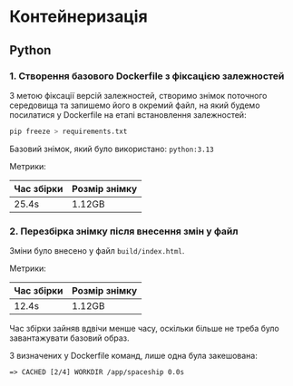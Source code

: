 # Контейнеризація
## Python
### 1. Створення базового Dockerfile з фіксацією залежностей
З метою фіксації версій залежностей, створимо знімок поточного середовища та запишемо його в окремий файл, на який будемо посилатися у Dockerfile на етапі встановлення залежностей:
```bash
pip freeze > requirements.txt
```

Базовий знімок, який було використано: `python:3.13`

Метрики:

| Час збірки | Розмір знімку |
| - | - |
| 25.4s | 1.12GB |

### 2. Перезбірка знімку після внесення змін у файл
Зміни було внесено у файл `build/index.html`.

Метрики:

| Час збірки | Розмір знімку |
| - | - |
| 12.4s | 1.12GB |

Час збірки зайняв вдвічи менше часу, оскільки більше не треба було завантажувати базовий образ.

З визначених у Dockerfile команд, лише одна була закешована:
```
=> CACHED [2/4] WORKDIR /app/spaceship 0.0s
```
